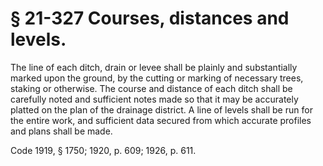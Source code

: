 # § 21-327 Courses, distances and levels.

<p>The line of each ditch, drain or levee shall be plainly and substantially marked upon the ground, by the cutting or marking of necessary trees, staking or otherwise. The course and distance of each ditch shall be carefully noted and sufficient notes made so that it may be accurately platted on the plan of the drainage district. A line of levels shall be run for the entire work, and sufficient data secured from which accurate profiles and plans shall be made.</p><p>Code 1919, § 1750; 1920, p. 609; 1926, p. 611.</p>